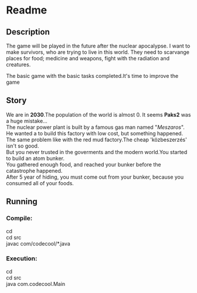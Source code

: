 # Readme

## Description
The game will be played in the future after the nuclear apocalypse. I want to make survivors, who are trying to live in this world. They need to scarvange places for food; medicine and weapons, fight with the radiation and creatures.

The basic game with the basic tasks completed.It's time to improve the game

## Story

We are in **2030**.The population of the world is almost 0. It seems **Paks2** was a huge mistake...<br/>
The nuclear power plant is built by a famous gas man named "*Meszaros*".<br/>
He wanted a to build this factory with low cost, but something happened.<br/>
The same problem like with the red mud factory.The cheap 'közbeszerzés' isn't so good.<br/>
But you never trusted in the goverments and the modern world.You started to build an atom bunker.<br/>
You gathered enough food, and reached your bunker before the catastrophe happened.<br/>
After 5 year of hiding, you must come out from your bunker, because you consumed all of your foods.<br/>

## Running

### Compile:

cd <repo> <br/>
cd src <br/>
javac com/codecool/*.java <br/>

### Execution:

cd <repo> <br/>
cd src <br/>
java com.codecool.Main <br/>
